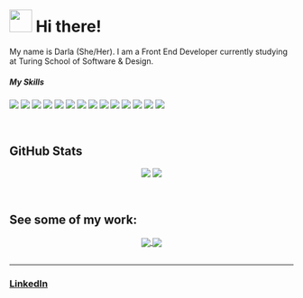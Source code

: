 <h1><img src="https://raw.githubusercontent.com/MartinHeinz/MartinHeinz/master/wave.gif" width="40px">     Hi there! </h1>

<div>My name is Darla (She/Her). I am a Front End Developer currently studying at Turing School of Software & Design.</div>


##### My Skills
<p>
  <img src="https://img.shields.io/badge/C%23-239120?style=for-the-badge&logo=c-sharp&logoColor=white" />
  <img src="https://img.shields.io/badge/HTML-239120?style=for-the-badge&logo=html5&logoColor=white" />
  
  <img src="https://img.shields.io/badge/CSS-239120?&style=for-the-badge&logo=css3&logoColor=white" />
  
  <img src="https://img.shields.io/badge/JavaScript-F7DF1E?style=for-the-badge&logo=javascript&logoColor=black" />
  
  <img src="https://img.shields.io/badge/Node.js-43853D?style=for-the-badge&logo=node.js&logoColor=white" />
  
  <img src="https://img.shields.io/badge/HTML5-E34F26?style=for-the-badge&logo=html5&logoColor=white" />
  <img src="https://img.shields.io/badge/CSS3-1572B6?style=for-the-badge&logo=css3&logoColor=white" />
  <img src="https://img.shields.io/badge/Sass-CC6699?style=for-the-badge&logo=sass&logoColor=white" />
  <img src="https://img.shields.io/badge/Markdown-000000?style=for-the-badge&logo=markdown&logoColor=white" />
  <img src="https://img.shields.io/badge/Express.js-404D59?style=for-the-badge" />
  <img src="https://img.shields.io/badge/React-20232A?style=for-the-badge&logo=react&logoColor=61DAFB" />
  <img src="https://img.shields.io/badge/Vue.js-35495E?style=for-the-badge&logo=vue.js&logoColor=4FC08D" />
  <img src="https://img.shields.io/badge/Bootstrap-563D7C?style=for-the-badge&logo=bootstrap&logoColor=white" />
  <img src="https://img.shields.io/badge/Heroku-430098?style=for-the-badge&logo=heroku&logoColor=white" />
</p>


<br>
<h2>GitHub Stats</h2>
<p align="center">
  
  <img src="https://github-readme-stats.vercel.app/api?username=darlaevans2000&count_private=true&show_icons=true&theme=dracula&line_height=33">
  <img src="https://github-readme-stats.vercel.app/api/top-langs/?username=darlaevans2000&count_private=true&show_icons=true&theme=dracula&line_height=33">

</p>

<br>
<h2>See some of my work:</h2> 
<div align="center">
  <a href="https://github.com/darlaevans2000/rancid-tomatillos">
   <img align="center" src="https://github-readme-stats.vercel.app/api/pin/?username=darlaevans2000&repo=rancid-tomatillos&theme=slateorange" />
  </a>
  <a href="https://github.com/darlaevans2000/wondrous-travel">
   <img align="center" src="https://github-readme-stats.vercel.app/api/pin/?username=darlaevans2000&repo=hi-lo&theme=slateorange" />
  </a>
</div>

<br>

 ***
 <h3><a href="https://www.linkedin.com/in/darla-evans/" />LinkedIn</h3>
